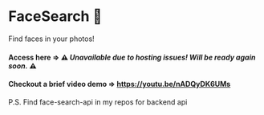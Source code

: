 # FaceSearch 🤠

Find faces in your photos!

#### Access here => ⚠️ _Unavailable due to hosting issues! Will be ready again soon._ ⚠️

#### Checkout a brief video demo => https://youtu.be/nADQyDK6UMs

P.S. Find face-search-api in my repos for backend api
